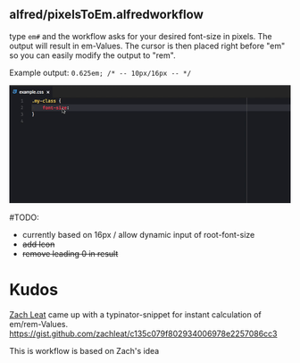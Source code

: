 ## alfred/pixelsToEm.alfredworkflow
type `em#` and the workflow asks for your desired font-size in pixels.
The output will result in em-Values. The cursor is then placed right before "em" so you can easily modify the output to "rem".

Example output: `0.625em; /* -- 10px/16px -- */`

![Screenshot](/.screenshots/pixelsToEm.alfredworkflow.gif)

#TODO:
- currently based on 16px / allow dynamic input of root-font-size
- ~~add Icon~~
- ~~remove leading 0 in result~~

# Kudos
[Zach Leat](https://github.com/zachleat/) came up with a typinator-snippet for instant calculation of em/rem-Values.
https://gist.github.com/zachleat/c135c079f802934006978e2257086cc3

This is workflow is based on Zach's idea
